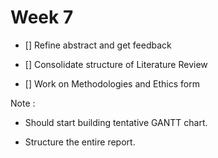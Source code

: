 # Week 7

- [] Refine abstract and get feedback

- [] Consolidate structure of Literature Review

- [] Work on Methodologies and Ethics form


Note :

- Should start building tentative GANTT chart.

- Structure the entire report.